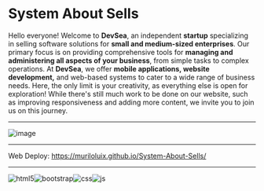 # System About Sells
 
Hello everyone! Welcome to **DevSea**, an independent **startup** specializing in selling software solutions for **small and medium-sized enterprises**. Our primary focus is on providing comprehensive tools for **managing and administering all aspects of your business**, from simple tasks to complex operations. At **DevSea**, we offer **mobile applications, website development,** and web-based systems to cater to a wide range of business needs. Here, the only limit is your creativity, as everything else is open for exploration! While there's still much work to be done on our website, such as improving responsiveness and adding more content, we invite you to join us on this journey.

<hr>

![image](https://github.com/muriloLuix/System-About-Sells/assets/143234115/44fabeb2-a6c3-49bf-972c-9a0dd65ae7e8)

<hr>

Web Deploy: https://muriloluix.github.io/System-About-Sells/

<hr>

<div style="display: flex">
  <img alt="html5" src="https://img.shields.io/badge/HTML5-E34F26?style=for-the-badge&logo=html5&logoColor=white" />
  <img alt="bootstrap" src="https://img.shields.io/badge/Bootstrap-7952B3.svg?style=for-the-badge&logo=Bootstrap&logoColor=white"/>
  <img alt="css" src="https://img.shields.io/badge/CSS3-1572B6?style=for-the-badge&logo=css3&logoColor=white" />
  <img alt="js" src="https://img.shields.io/badge/JavaScript-F7DF1E?style=for-the-badge&logo=javascript&logoColor=black" />
</div>
